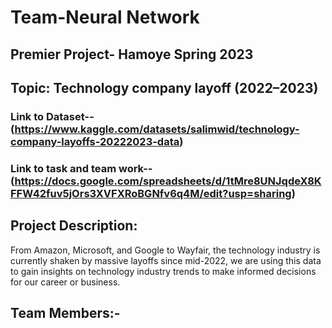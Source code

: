 # Team-Neural Network 
## Premier Project- Hamoye Spring 2023
## Topic: Technology company layoff (2022–2023)
### Link to Dataset-- (https://www.kaggle.com/datasets/salimwid/technology-company-layoffs-20222023-data)
### Link to task and team work-- (https://docs.google.com/spreadsheets/d/1tMre8UNJqdeX8KFFW42fuv5jOrs3XVFXRoBGNfv6q4M/edit?usp=sharing)

## Project Description:

From Amazon, Microsoft, and Google to Wayfair, the technology industry is currently shaken by massive layoffs since mid-2022, we are using this data to gain insights on technology industry trends to make informed decisions for our career or business.

## Team Members:-
